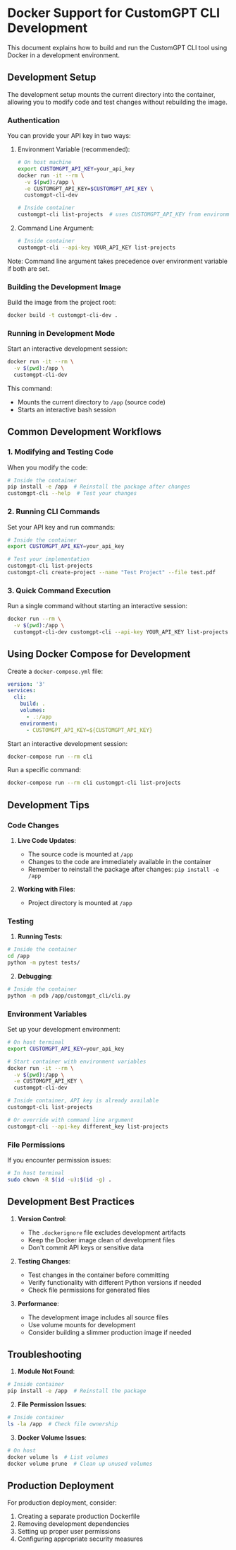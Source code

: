# Docker Support for CustomGPT CLI Development

This document explains how to build and run the CustomGPT CLI tool using Docker in a development environment.

## Development Setup

The development setup mounts the current directory into the container, allowing you to modify code and test changes without rebuilding the image.

### Authentication

You can provide your API key in two ways:

1. Environment Variable (recommended):
   ```bash
   # On host machine
   export CUSTOMGPT_API_KEY=your_api_key
   docker run -it --rm \
     -v $(pwd):/app \
     -e CUSTOMGPT_API_KEY=$CUSTOMGPT_API_KEY \
     customgpt-cli-dev

   # Inside container
   customgpt-cli list-projects  # uses CUSTOMGPT_API_KEY from environment
   ```

2. Command Line Argument:
   ```bash
   # Inside container
   customgpt-cli --api-key YOUR_API_KEY list-projects
   ```

Note: Command line argument takes precedence over environment variable if both are set.

### Building the Development Image

Build the image from the project root:
```bash
docker build -t customgpt-cli-dev .
```

### Running in Development Mode

Start an interactive development session:
```bash
docker run -it --rm \
  -v $(pwd):/app \
  customgpt-cli-dev
```

This command:
- Mounts the current directory to `/app` (source code)
- Starts an interactive bash session

## Common Development Workflows

### 1. Modifying and Testing Code

When you modify the code:
```bash
# Inside the container
pip install -e /app  # Reinstall the package after changes
customgpt-cli --help  # Test your changes
```

### 2. Running CLI Commands

Set your API key and run commands:
```bash
# Inside the container
export CUSTOMGPT_API_KEY=your_api_key

# Test your implementation
customgpt-cli list-projects
customgpt-cli create-project --name "Test Project" --file test.pdf
```

### 3. Quick Command Execution

Run a single command without starting an interactive session:
```bash
docker run --rm \
  -v $(pwd):/app \
  customgpt-cli-dev customgpt-cli --api-key YOUR_API_KEY list-projects
```

## Using Docker Compose for Development

Create a `docker-compose.yml` file:

```yaml
version: '3'
services:
  cli:
    build: .
    volumes:
      - .:/app
    environment:
      - CUSTOMGPT_API_KEY=${CUSTOMGPT_API_KEY}
```

Start an interactive development session:
```bash
docker-compose run --rm cli
```

Run a specific command:
```bash
docker-compose run --rm cli customgpt-cli list-projects
```

## Development Tips

### Code Changes

1. **Live Code Updates**:
   - The source code is mounted at `/app`
   - Changes to the code are immediately available in the container
   - Remember to reinstall the package after changes: `pip install -e /app`

2. **Working with Files**:
   - Project directory is mounted at `/app` 

### Testing

1. **Running Tests**:
```bash
# Inside the container
cd /app
python -m pytest tests/
```

2. **Debugging**:
```bash
# Inside the container
python -m pdb /app/customgpt_cli/cli.py
```

### Environment Variables

Set up your development environment:
```bash
# On host terminal
export CUSTOMGPT_API_KEY=your_api_key

# Start container with environment variables
docker run -it --rm \
  -v $(pwd):/app \
  -e CUSTOMGPT_API_KEY \
  customgpt-cli-dev

# Inside container, API key is already available
customgpt-cli list-projects

# Or override with command line argument
customgpt-cli --api-key different_key list-projects
```

### File Permissions

If you encounter permission issues:
```bash
# In host terminal
sudo chown -R $(id -u):$(id -g) .
```

## Development Best Practices

1. **Version Control**:
   - The `.dockerignore` file excludes development artifacts
   - Keep the Docker image clean of development files
   - Don't commit API keys or sensitive data

2. **Testing Changes**:
   - Test changes in the container before committing
   - Verify functionality with different Python versions if needed
   - Check file permissions for generated files

3. **Performance**:
   - The development image includes all source files
   - Use volume mounts for development
   - Consider building a slimmer production image if needed

## Troubleshooting

1. **Module Not Found**:
```bash
# Inside container
pip install -e /app  # Reinstall the package
```

2. **File Permission Issues**:
```bash
# Inside container
ls -la /app  # Check file ownership
```

3. **Docker Volume Issues**:
```bash
# On host
docker volume ls  # List volumes
docker volume prune  # Clean up unused volumes
```

## Production Deployment

For production deployment, consider:
1. Creating a separate production Dockerfile
2. Removing development dependencies
3. Setting up proper user permissions
4. Configuring appropriate security measures
